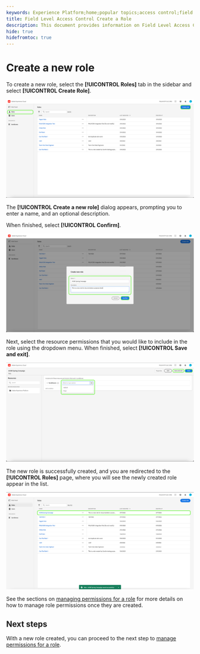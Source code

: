 ```yaml
---
keywords: Experience Platform;home;popular topics;access control;field level access control;FLAC
title: Field Level Access Control Create a Role
description: This document provides information on Field Level Access Control in Adobe Experience Platform
hide: true
hidefromtoc: true
---
```


# Create a new role 

To create a new role, select the **[!UICONTROL Roles]** tab in the sidebar and select **[!UICONTROL Create Role]**.

![new-profile](../../images/flac-new-role.png)

The **[!UICONTROL Create a new role]** dialog appears, prompting you to enter a name, and an optional description. 

When finished, select **[!UICONTROL Confirm]**.

![create-new-product-profile](../../images/flac-create-new-role.png)

Next, select the resource permissions that you would like to include in the role using the dropdown menu. When finished, select **[!UICONTROL Save and exit]**.

![enable-services](../../images/flac-add-role-permission.png)

The new role is successfully created, and you are redirected to the **[!UICONTROL Roles]** page, where you will see the newly created role appear in the list. 

![enable-services](../../images/flac-role-saved.png)

See the sections on [managing permissions for a role](#manage-permissions-for-a-role) for more details on how to manage role permissions once they are created.

## Next steps

With a new role created, you can proceed to the next step to [manage permissions for a role](permissions.md).
